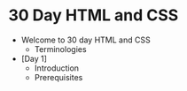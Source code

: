 # 30 Day HTML and CSS

- Welcome to 30 day HTML and CSS
  - Terminologies
- [Day 1]
  - Introduction
  - Prerequisites
